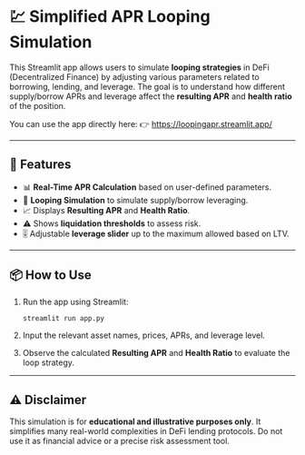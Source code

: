 # 💹 Simplified APR Looping Simulation

This Streamlit app allows users to simulate **looping strategies** in DeFi (Decentralized Finance) by adjusting various parameters related to borrowing, lending, and leverage. The goal is to understand how different supply/borrow APRs and leverage affect the **resulting APR** and **health ratio** of the position.

You can use the app directly here:
👉 https://loopingapr.streamlit.app/

---

## 🚀 Features

- 📊 **Real-Time APR Calculation** based on user-defined parameters.
- 🔁 **Looping Simulation** to simulate supply/borrow leveraging.
- 📈 Displays **Resulting APR** and **Health Ratio**.
- ⚠️ Shows **liquidation thresholds** to assess risk.
- 🎚️ Adjustable **leverage slider** up to the maximum allowed based on LTV.

---

## 📦 How to Use

1. Run the app using Streamlit:
   ```bash
   streamlit run app.py
   ```

2. Input the relevant asset names, prices, APRs, and leverage level.

3. Observe the calculated **Resulting APR** and **Health Ratio** to evaluate the loop strategy.

---

## ⚠️ Disclaimer

This simulation is for **educational and illustrative purposes only**. It simplifies many real-world complexities in DeFi lending protocols. Do not use it as financial advice or a precise risk assessment tool.
